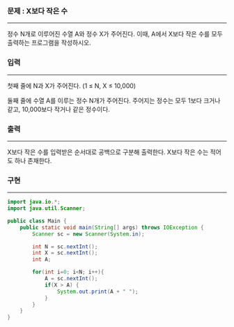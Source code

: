 ### 문제 : X보다 작은 수

<hr >

정수 N개로 이루어진 수열 A와 정수 X가 주어진다. 이때, A에서 X보다 작은 수를 모두 출력하는 프로그램을 작성하시오.

### 입력

<hr >

첫째 줄에 N과 X가 주어진다. (1 ≤ N, X ≤ 10,000)

둘째 줄에 수열 A를 이루는 정수 N개가 주어진다. 주어지는 정수는 모두 1보다 크거나 같고, 10,000보다 작거나 같은 정수이다.

### 출력

<hr >

X보다 작은 수를 입력받은 순서대로 공백으로 구분해 출력한다. X보다 작은 수는 적어도 하나 존재한다.

### 구현

<hr >

~~~ Java
import java.io.*;
import java.util.Scanner;

public class Main {
    public static void main(String[] args) throws IOException {
        Scanner sc = new Scanner(System.in);

        int N = sc.nextInt();
        int X = sc.nextInt();
        int A;

        for(int i=0; i<N; i++){
            A = sc.nextInt();
            if(X > A) {
                System.out.print(A + " ");
            }
        }
    }
}
~~~